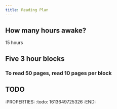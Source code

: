 ```yaml
---
title: Reading Plan
---
```


## How many hours awake?
15 hours 
## Five 3 hour blocks
### To read 50 pages, read 10 pages per block
## TODO 
:PROPERTIES:
:todo: 1613649725326
:END:
